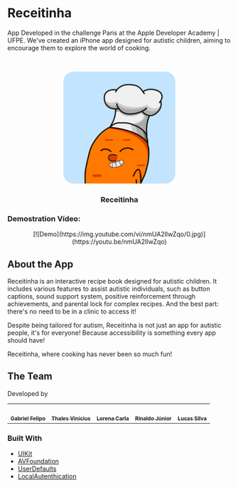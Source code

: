 # Receitinha 

App Developed in the challenge Paris at the Apple Developer Academy | UFPE. We've created an iPhone app designed for autistic children, aiming to encourage them to explore the world of cooking.

<!-- PROJECT LOGO -->
<br />
<p align="center">
  <a href="https://github.com/gabrielfelipo/Receitinha">
    <img src="https://raw.githubusercontent.com/gabrielfelipo/Receitinha/main/Receitinha/Receitinha/Assets.xcassets/AppIcon.appiconset/1024.png" alt="Logo" width="50%">

  </a>

  <h3 align="center">Receitinha</h3>

 <p align="center">

  </p>
  
  </p>
</p>

### Demostration Vídeo:
<p align="center">
[![Demo](https://img.youtube.com/vi/nmUA2IlwZqo/0.jpg)](https://youtu.be/nmUA2IlwZqo)
</p>

## About the App
Receitinha is an interactive recipe book designed for autistic children. It includes various features to assist autistic individuals, such as button captions, sound support system, positive reinforcement through achievements, and parental lock for complex recipes. And the best part: there's no need to be in a clinic to access it!

Despite being tailored for autism, Receitinha is not just an app for autistic people, it's for everyone! Because accessibility is something every app should have!

Receitinha, where cooking has never been so much fun!


## The Team

Developed by

<table>
  <tr>
<td align="center"><a href="https://www.linkedin.com/in/gabriel-felipo-raeli-20329a1b1/"><img src="https://i.imgur.com/7FVUUrG.jpeg" width="100px;" alt=""/><br /><sub><b>Gabriel Felipo</b></sub></a><br/></td>

<td align="center"><a href="https://www.linkedin.com/in/thalesvgfraga/"><img src="https://i.imgur.com/K39AuNm.jpeg" width="100px;" alt=""/><br /><sub><b>Thales Vinícius</b></sub></a><br/></td>

<td align="center"><a href="https://www.linkedin.com/in/lorena-vilaca/"><img src="https://i.imgur.com/SBokZM2.jpeg" width="100px;" alt=""/><br /><sub><b>Lorena Carla</b></sub></a><br/></td>

<td align="center"><a href="https://www.linkedin.com/in/rinaldo-da-silva-bento-júnior-416a15201/"><img src="https://i.imgur.com/EYin5ui.jpeg" width="100px;" alt=""/><br /><sub><b>Rinaldo Júnior</b></sub></a><br/></td>

<td align="center"><a href="https://www.linkedin.com/in/lucas-souza-60839327a/"><img src="https://i.imgur.com/ji5YPRv.jpeg" width="100px;" alt=""/><br /><sub><b>Lucas Silva</b></sub></a><br/></td>
</tr>
 </table>

### Built With

* [ UIKit ]( https://developer.apple.com/documentation/uikit )
* [ AVFoundation ]( https://developer.apple.com/documentation/avfoundation/ )
* [ UserDefaults ]( https://developer.apple.com/documentation/foundation/userdefaults/ )
* [ LocalAutenthication ]( https://developer.apple.com/documentation/localauthentication )

